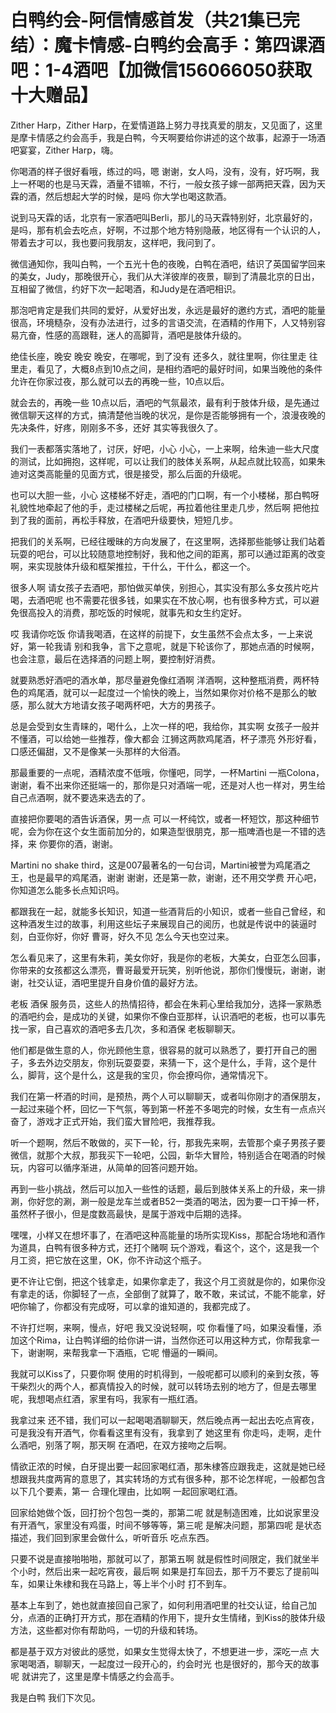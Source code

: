 # 白鸭约会-阿信情感首发（共21集已完结）：魔卡情感-白鸭约会高手：第四课酒吧：1-4酒吧【加微信156066050获取十大赠品】

Zither Harp，Zither Harp，在爱情道路上努力寻找真爱的朋友，又见面了，这里是摩卡情感之约会高手，我是白鸭，今天啊要给你讲述的这个故事，起源于一场酒吧宴宴，Zither Harp，嗨。

你喝酒的样子很好看哦，练过的吗，嗯 谢谢，女人吗，没有，没有，好巧啊，我上一杯喝的也是马天霖，酒量不错嘛，不行，一般女孩子嫁一部两把天霖，因为天霖的酒，然后想起大学的时候，是吗 你大学也喝这款酒。

说到马天霖的话，北京有一家酒吧叫Berli，那儿的马天霖特别好，北京最好的，是吗，那有机会去吃点，好啊，不过那个地方特别隐蔽，地区得有一个认识的人，带着去才可以，我也要问我朋友，这样吧，我问到了。

微信通知你，我叫白鸭，一个五光十色的夜晚，白鸭在酒吧，结识了英国留学回来的美女，Judy，那晚很开心，我们从大洋彼岸的夜景，聊到了清晨北京的日出，互相留了微信，约好下次一起喝酒，和Judy是在酒吧相识。

那泡吧肯定是我们共同的爱好，从爱好出发，永远是最好的邀约方式，酒吧的能量很高，环境糙杂，没有办法进行，过多的言语交流，在酒精的作用下，人又特别容易亢奋，性感的高跟鞋，迷人的高脚背，酒吧是肢体升级的。

绝佳长座，晚安 晚安 晚安，在哪呢，到了没有 还多久，就往里啊，你往里走 往里走，看见了，大概8点到10点之间，是相约酒吧的最好时间，如果当晚他的条件允许在你家过夜，那么就可以去的再晚一些，10点以后。

就会去的，再晚一些 10点以后，酒吧的气氛最浓，最有利于肢体升级，是先通过微信聊天这样的方式，搞清楚他当晚的状况，是你是否能够拥有一个，浪漫夜晚的先决条件，好疼，刚刚多不多，还好 其实等我很久了。

我们一表都落实落地了，讨厌，好吧，小心 小心，一上来啊，给朱迪一些大尺度的测试，比如拥抱，这样呢，可以让我们的肢体关系啊，从起点就比较高，如果朱迪对这类高能量的见面方式，很是接受，那么后面的升级呢。

也可以大胆一些，小心 这楼梯不好走，酒吧的门口啊，有一个小楼梯，那白鸭呀 礼貌性地牵起了他的手，走过楼梯之后呢，再拉着他往里走几步，然后啊 把他拉到了我的面前，再松手释放，在酒吧升级要快，短短几步。

把我们的关系啊，已经往暧昧的方向发展了，在这里啊，选择那些能够让我们站着玩耍的吧台，可以比较随意地控制好，我和他之间的距离，那可以通过距离的改变啊，来实现肢体升级和框架推拉，干什么，干什么，都这一个。

很多人啊 请女孩子去酒吧，那怕做买单侠，别担心，其实没有那么多女孩片吃片喝，去酒吧呢 也不需要花很多钱，如果实在不放心啊，也有很多种方式，可以避免很高投入的消费，那吃饭的时候呢，就事先和女生约定好。

哎 我请你吃饭 你请我喝酒，在这样的前提下，女生虽然不会点太多，一上来说好，第一轮我请 别和我争，言下之意呢，就是下轮该你了，那她点酒的时候啊，也会注意，最后在选择酒的问题上啊，要控制好消费。

就要熟悉好酒吧的酒水单，那尽量避免像红酒啊 洋酒啊，这种整瓶消费，两杯特色的鸡尾酒，就可以一起度过一个愉快的晚上，当然如果你对价格不是那么的敏感，那么就大方地请女孩子喝两杯吧，大方的男孩子。

总是会受到女生青睐的，喝什么，上次一样的吧，我给你，其实啊 女孩子一般并不懂酒，可以给她一些推荐，像大都会 江狮这两款鸡尾酒，杯子漂亮 外形好看，口感还偏甜，又不是像某一头那样的大俗酒。

那最重要的一点呢，酒精浓度不低哦，你懂吧，同学，一杯Martini 一瓶Colona，谢谢，看不出来你还挺端一的，那你是只对酒端一呢，还是对人也一样对，男生给自己点酒啊，就不要选来选去的了。

直接把你要喝的酒告诉酒保，男一点 可以一杯纯饮，或者一杯短饮，那这种细节呢，会为你在这个女生面前加分的，如果造型很朋克，那一瓶啤酒也是一不错的选择，来 你要你的酒，谢谢。

Martini no shake third，这是007最著名的一句台词，Martini被誉为鸡尾酒之王，也是最早的鸡尾酒，谢谢 谢谢，还是第一款，谢谢，还不用交学费 开心吧，你知道怎么能多长点知识吗。

都跟我在一起，就能多长知识，知道一些酒背后的小知识，或者一些自己曾经，和这种酒发生过的故事，利用这些坛子来展现自己的阅历，也就是传说中的装逼时刻，白亚你好，你好 曹哥，好久不见 怎么今天也空过来。

怎么看见来了，这里有朱莉，美女你好，我是你的老板，大美女，白亚怎么回事，你带来的女孩都这么漂亮，曹哥最爱开玩笑，别听他说，那你们慢慢玩，谢谢，谢谢，社交认证，酒吧里提升自身价值的最好方法。

老板 酒保 服务员，这些人的热情招待，都会在朱莉心里给我加分，选择一家熟悉的酒吧约会，是成功的关键，如果你不像白亚那样，认识酒吧的老板，也可以事先找一家，自己喜欢的酒吧多去几次，多和酒保 老板聊聊天。

他们都是做生意的人，你光顾他生意，很容易的就可以熟悉了，要打开自己的圈子，多去外边交朋友，你别玩耍耍耍，来猜一下，这个是什么，手背，这个是什么，脚背，这个是什么，这是我的宝贝，你会撩吗你，通常情况下。

我们在第一杯酒的时间，是预热，两个人可以聊聊天，或者叫你刚才的酒保朋友，一起过来碰个杯，回忆一下气氛，等到第一杯差不多喝完的时候，女生有一点点兴奋了，游戏才正式开始，我们蛮大冒险吧，我推荐我。

听一个题啊，然后不敢做的，买下一轮，行，那我先来啊，去管那个桌子男孩子要微信，就那个大叔，那我买下一轮吧，公园，新华大冒险，特别适合在喝酒的时候玩，内容可以循序渐进，从简单的回答问题开始。

再到一些小挑战，然后可以加入一些性的话题，最后到肢体关系上的升级，来一排涮，你好您的涮，涮一般是龙车兰或者B52一类酒的喝法，因为要一口干掉一杯，虽然杯子很小，但是度数高最快，是属于游戏中后期的选择。

嘿嘿，小样又在想坏事了，在酒吧这种高能量的场所实现Kiss，那配合场地和酒作为道具，白鸭有很多种方式，还打个赌啊 玩个游戏，看这个，这个，这是我一个月工资，把它放在这里，OK，你不许动这个瓶子。

更不许让它倒，把这个钱拿走，如果你拿走了，我这个月工资就是你的，如果你没有拿走的话，你脚轻了一点，全部倒了就算了，敢不敢，来试试，不能不能拿，好吧你输了，你都没有完成呀，可以拿的谁知道的，我都完成了。

不许打烂啊，来啊，慢点，好吧 我又没说轻啊，哎 你看懂了吗，如果没看懂，添加这个Rima，让白鸭详细的给你讲一讲，当然你还可以用这种方式，你帮我拿一下，谢谢啊，来帮我拿一下酒瓶，它呢 懵逼的一瞬间。

我就可以Kiss了，只要你啊 使用的时机得到，一般呢都可以顺利的亲到女孩，等干柴烈火的两个人，都真情投入的时候，就可以转场去别的地方了，但是去哪里呢，我想喝点红酒，家里有吗，我家有一瓶红酒。

我拿过来 还不错，我们可以一起喝喝酒聊聊天，然后晚点再一起出去吃点宵夜，可是我没有开酒气，你看看这里有没有，我拿到了 她这里有 你走吗，走啊，走什么酒吧，别落了啊，那天啊 在酒吧，在双方接吻之后啊。

情欲正浓的时候，白牙提出要一起回家喝红酒，那朱棣答应跟我走，这就是她已经想跟我共度两宵的意思了，其实转场的方式有很多种，那不论怎样呢，一般都包含以下几个要素，第一 合理化理由，比如啊 一起回家喝红酒。

回家给她做个饭，回打扮个包包一类的，那第二呢 就是制造困难，比如说家里没有开酒气，家里没有鸡蛋，时间不够等等，第三呢 是解决问题，那第四呢 是状态描述，我们回到家里会做什么，听听音乐 吃点东西。

只要不说是直接啪啪啪，那就可以了，那第五啊 就是假性时间限定，我们就坐半个小时，然后出来一起吃宵夜，最后啊 如果是打车回去，那千万不要忘了提前叫车，如果让朱棣和我在马路上，等上半个小时 打不到车。

基本上车到了，她也就直接回自己家了，如何利用酒吧里的社交认证，给自己加分，点酒的正确打开方式，那在酒精的作用下，提升女生情绪，到Kiss的肢体升级方法，这些都对你有帮助吗，一切的升级和转场。

都是基于双方对彼此的感觉，如果女生觉得太快了，不想更进一步，深吃一点 大家喝喝酒，聊聊天，一起度过一段开心的，约会时光 也是很好的，那今天的故事呢 就讲完了，这里是摩卡情感之约会高手。

我是白鸭 我们下次见。
